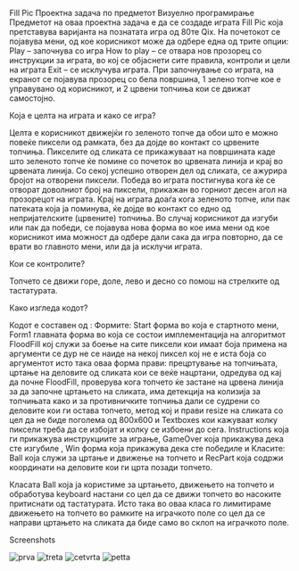 Fill Pic
Проектна задача по предметот Визуелно програмирање
Предметот на оваа проектна задача е да се создаде играта Fill Pic која претставува варијанта на познатата игра од 80те Qix. 
На почетокот се појавува мени, од кое корисникот може да одбере една од трите опции:  
Play – започнува со игрa 
How to play – се отвара нов прозорец со инструкции за играта, во кој се објаснети сите правила, контроли и цели на играта
 Exit –  се исклучува играта.
При започнување со играта, на екранот се појавува прозорец со бела површина,  1 зелено топче кое е управувано од корисникот, и 2 црвени топчиња кои се движат самостојно.

Која е целта на играта и како се игра?

Целта е корисникот движејќи го зеленото топче  да обои што е можно повеќе пиксели од рамката, без да дојде во контакт со црвените топчиња. Пикселите од сликата се прикажуваат на површината каде што зеленото топче ќе помине со почеток во црвената линија и крај во црвената линија. 
Со секој успешно отворен дел од сликата, се ажурира бројот на отворени пиксели. 
Победа во играта постигнува кога ќе се отворат доволниот број на пиксели, прикажан во горниот десен агол на прозорецот на играта.
Крај на играта доаѓа кога зеленото топче, или пак патеката која ја поминува, ќе дојде во контакт со едно од непријателските (црвените) топчиња.
Во случај корисникот да изгуби или пак да победи, се појавува нова форма во кое има мени од кое корисникот има можност да одбере дали сака да игра повторно, да се врати во главното мени, или да ја исклучи играта.

Кои се контролите?

Топчето се движи горе, доле, лево и десно со помош на стрелките од тастатурата.

Како изгледа кодот?

Кодот е составен од :
 Формите:  Start форма во која е стартното мени, Form1 главната форма во која се состои имплементација на алгоритмот FloodFill кој служи за боење на сите пиксели кои имаат боја примена на аргументи се дур не се наиде на некој пиксел кој не е иста боја со аргументот исто така оваа форма прави: прецртување на топчињата, цртање на деловите од сликата кои се веќе нацртани, одредува од кај да почне FloodFill, проверува кога топчето ќе застане на црвена линија за да започне цртањето на сликата, има детекција на колизија за топчињата како и за противничките топчиња дали се судрени со деловите кои ги остава топчето, метод кој и прави resize на сликата со цел да не биде поголема од 800x600 и Textboxes кои кажуваат колку пиксели треба да се избојат и колку се избоени до сега. Instructions која ги прикажува инструкциите за играње, GameOver која прикажува дека сте изгубиле , Win форма која прикажува дека сте победиле  и Класите: Ball која служи за цртање и движење на топчето и RecPart која содржи координати на деловите кои ги црта позади топчето.

Класата Ball која ја користиме за цртањето, движењето на топчето и обработува keyboard настани со цел да се движи топчето во насоките притиснати од тастатурата. Исто така во оваа класа го лимитираме движењето на топчето во рамките на играчкото поле со цел да се направи цртањето на сликата да биде само во склоп на играчкото поле.

Screenshots

![prva](https://cloud.githubusercontent.com/assets/18718511/15269542/7f616182-1a02-11e6-93cf-ef2e0052c4a2.png)
![treta](https://cloud.githubusercontent.com/assets/18718511/15269543/7f63774c-1a02-11e6-99c8-b6c0a363d420.png)
![cetvrta](https://cloud.githubusercontent.com/assets/18718511/15269544/7f65e0ae-1a02-11e6-8c80-86461baba31a.png)
![petta](https://cloud.githubusercontent.com/assets/18718511/15269545/7f6a4a18-1a02-11e6-8693-0e2510919cdf.png)

